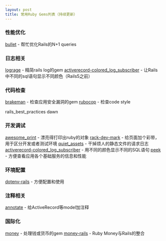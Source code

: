 ```yaml
---
layout: post
title: 常用Ruby Gems列表（持续更新）
---
```


### 性能优化
[bullet](https://github.com/flyerhzm/bullet) - 帮忙优化Rails的N+1 queries

### 日志相关
[lograge](https://github.com/roidrage/lograge) - 精简rails log的gem
[activerecord-colored_log_subscriber](activerecord-colored_log_subscriber) - 让Rails中不同的sql语句显示不同颜色（Rails5之前）


### 代码检查
[brakeman](http://brakemanscanner.org/) - 检查应用安全漏洞的gem
[rubocop](https://github.com/bbatsov/rubocop) - 检查code style

rails_best_practices
dawn

### 开发调试
[awesome_print](https://github.com/michaeldv/awesome_print) - 漂亮得打印出ruby的对象
[rack-dev-mark](https://github.com/dtaniwaki/rack-dev-mark) - 给页面加个彩带，用于区分开发或者测试环境
[quiet_assets](https://github.com/evrone/quiet_assets) - 干掉烦人的静态文件的请求日志
[activerecord-colored_log_subscriber](https://github.com/customink/activerecord-colored_log_subscriber) - 用不同的颜色显示不同的SQL语句
[peek](https://github.com/peek/peek) - 方便查看应用各个基础服务的信息和性能

### 环境配置
[dotenv-rails](https://github.com/bkeepers/dotenv) - 方便配置和使用

### 注释相关
[annotate](https://github.com/ctran/annotate_models) - 给ActiveRecord等model加注释

### 国际化
[money](https://github.com/RubyMoney/money) - 处理钱或货币的gem
[money-rails](https://github.com/RubyMoney/money-rails) - Ruby Money与Rails的整合
